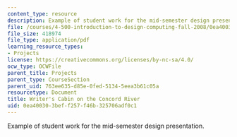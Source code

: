 ```yaml
---
content_type: resource
description: Example of student work for the mid-semester design presentation.
file: /courses/4-500-introduction-to-design-computing-fall-2008/0ea400303beff257f46b325706adf0c1_assn4a_5.pdf
file_size: 418974
file_type: application/pdf
learning_resource_types:
- Projects
license: https://creativecommons.org/licenses/by-nc-sa/4.0/
ocw_type: OCWFile
parent_title: Projects
parent_type: CourseSection
parent_uid: 763ee635-d85e-0fed-5134-5eea3b61c05a
resourcetype: Document
title: Writer's Cabin on the Concord River
uid: 0ea40030-3bef-f257-f46b-325706adf0c1
---
```

Example of student work for the mid-semester design presentation.